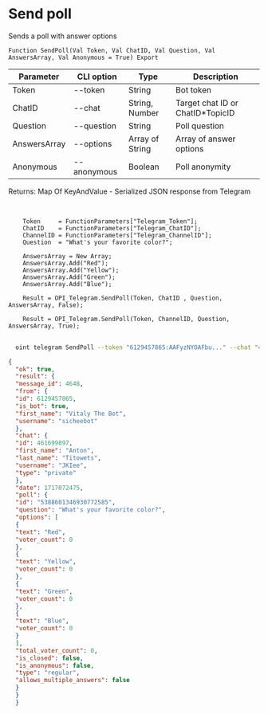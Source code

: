 ﻿---
sidebar_position: 10
---

# Send poll
 Sends a poll with answer options



`Function SendPoll(Val Token, Val ChatID, Val Question, Val AnswersArray, Val Anonymous = True) Export`

  | Parameter | CLI option | Type | Description |
  |-|-|-|-|
  | Token | --token | String | Bot token |
  | ChatID | --chat | String, Number | Target chat ID or ChatID*TopicID |
  | Question | --question | String | Poll question |
  | AnswersArray | --options | Array of String | Array of answer options |
  | Anonymous | --anonymous | Boolean | Poll anonymity |

  
  Returns:  Map Of KeyAndValue - Serialized JSON response from Telegram

<br/>




```bsl title="Code example"
    Token     = FunctionParameters["Telegram_Token"];
    ChatID    = FunctionParameters["Telegram_ChatID"];
    ChannelID = FunctionParameters["Telegram_ChannelID"];
    Question  = "What's your favorite color?";

    AnswersArray = New Array;
    AnswersArray.Add("Red");
    AnswersArray.Add("Yellow");
    AnswersArray.Add("Green");
    AnswersArray.Add("Blue");

    Result = OPI_Telegram.SendPoll(Token, ChatID , Question, AnswersArray, False);

    Result = OPI_Telegram.SendPoll(Token, ChannelID, Question, AnswersArray, True);
```



```sh title="CLI command example"
    
  oint telegram SendPoll --token "6129457865:AAFyzNYOAFbu..." --chat "461699897" --question "What's your favorite color?" --options %options% --anonymous %anonymous%

```

```json title="Result"
{
  "ok": true,
  "result": {
  "message_id": 4648,
  "from": {
  "id": 6129457865,
  "is_bot": true,
  "first_name": "Vitaly The Bot",
  "username": "sicheebot"
  },
  "chat": {
  "id": 461699897,
  "first_name": "Anton",
  "last_name": "Titowets",
  "username": "JKIee",
  "type": "private"
  },
  "date": 1717072475,
  "poll": {
  "id": "5388601346930772585",
  "question": "What's your favorite color?",
  "options": [
  {
  "text": "Red",
  "voter_count": 0
  },
  {
  "text": "Yellow",
  "voter_count": 0
  },
  {
  "text": "Green",
  "voter_count": 0
  },
  {
  "text": "Blue",
  "voter_count": 0
  }
  ],
  "total_voter_count": 0,
  "is_closed": false,
  "is_anonymous": false,
  "type": "regular",
  "allows_multiple_answers": false
  }
  }
  }
```
